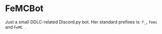 # FeMCBot
Just a small DDLC-related Discord.py bot.
Her standard prefixes is: `f_`, `femc ` and `FeMC `.
